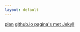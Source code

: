 ```yaml
---
layout: default
---
```


[plan](https://mylene.github.io/MicroLearning/plan)
[github.io pagina's met Jekyll](https://mylene.github.io/MicroLearning/jekyll)